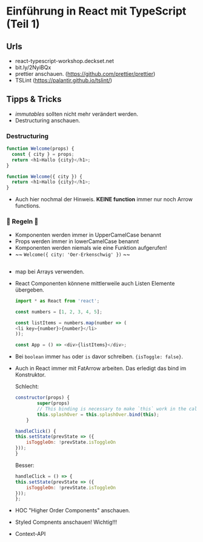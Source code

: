 # Einführung in React mit TypeScript (Teil 1)

## Urls

- react-typescript-workshop.deckset.net
- bit.ly/2NyiBQx
- prettier anschauen. (https://github.com/prettier/prettier)
- TSLint (https://palantir.github.io/tslint/)

## Tipps & Tricks

- *immutables* sollten nicht mehr verändert werden.
- Destructuring anschauen.

### Destructuring

```javascript
function Welcome(props) {
  const { city } = props;
  return <h1>Hallo {city}</h1>;
}
```

```javascript
function Welcome({ city }) {
  return <h1>Hallo {city}</h1>;
}
```

- Auch hier nochmal der Hinweis. **KEINE function** immer nur noch Arrow functions.

### 🚨 Regeln 🚨

- Komponenten werden immer in UpperCamelCase benannt
- Props werden immer in lowerCamelCase benannt
- Komponenten werden niemals wie eine Funktion aufgerufen!
- ~~ ```Welcome({ city: 'Oer-Erkenschwig' })``` ~~

##

- map bei Arrays verwenden.
- React Componenten könnene mittlerweile auch Listen Elemente übergeben.

    ```javascript
    import * as React from 'react';

    const numbers = [1, 2, 3, 4, 5];

    const listItems = numbers.map(number => (
    <li key={number}>{number}</li>
    ));

    const App = () => <div>{listItems}</div>;
    ```
- Bei ```boolean``` immer ```has``` oder ```is``` davor schreiben. ```{isToggle: false}```.
- Auch in React immer mit FatArrow arbeiten. Das erledigt das bind im Konstruktor.
  
    Schlecht:
    ```javascript
    constructor(props) {
            super(props)
            // This binding is necessary to make `this` work in the callback
            this.splashOver = this.splashOver.bind(this);
        }

    handleClick() {
    this.setState(prevState => ({
        isToggleOn: !prevState.isToggleOn
    }));
    }
    ```

    Besser:
    ```javascript
    handleClick = () => {
    this.setState(prevState => ({
        isToggleOn: !prevState.isToggleOn
    }));
    };
    ```

- HOC "Higher Order Components" anschauen.
- Styled Compnents anschauen! Wichtig!!!
- Context-API

